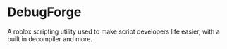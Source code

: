 # DebugForge
A roblox scripting utility used to make script developers life easier, with a built in decompiler and more.
